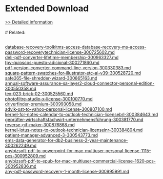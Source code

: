 # Extended Download
[>> Detailed information](https://secure.shareit.com/shareit/product.html?productid=300857958&affiliateid=200057808)<br/><br/># Related:

<br />[database-recovery-toolkitms-access-database-recovery-ms-access-password-recoverytechnician-license-300725602.md](https://github.com/downloadplanet/downloadplanet/blob/main/database-recovery-toolkitms-access-database-recovery-ms-access-password-recoverytechnician-license-300725602.md)<br />[deli-pdf-converter-lifetime-membership-300963327.md](https://github.com/downloadplanet/downloadplanet/blob/main/deli-pdf-converter-lifetime-membership-300963327.md)<br />[tpv-quioscos-puesto-adicional-300271860.md](https://github.com/downloadplanet/downloadplanet/blob/main/tpv-quioscos-puesto-adicional-300271860.md)<br />[pdf-version-converter-command-line-version-300330383.md](https://github.com/downloadplanet/downloadplanet/blob/main/pdf-version-converter-command-line-version-300330383.md)<br />[square-pattern-swatches-for-illustrator-etc-ai-v39-300528720.md](https://github.com/downloadplanet/downloadplanet/blob/main/square-pattern-swatches-for-illustrator-etc-ai-v39-300528720.md)<br />[safe365-file-shredder-wizard-300865163.md](https://github.com/downloadplanet/downloadplanet/blob/main/safe365-file-shredder-wizard-300865163.md)<br />[annual-software-assurance-sa-layer2-cloud-connector-personal-edition-300550358.md](https://github.com/downloadplanet/downloadplanet/blob/main/annual-software-assurance-sa-layer2-cloud-connector-personal-edition-300550358.md)<br />[tex-023-brick-02-300525560.md](https://github.com/downloadplanet/downloadplanet/blob/main/tex-023-brick-02-300525560.md)<br />[photofiltre-studio-x-license-300100770.md](https://github.com/downloadplanet/downloadplanet/blob/main/photofiltre-studio-x-license-300100770.md)<br />[driverfinder-premium-300993058.md](https://github.com/downloadplanet/downloadplanet/blob/main/driverfinder-premium-300993058.md)<br />[advik-ost-to-yahoo-personal-license-300807100.md](https://github.com/downloadplanet/downloadplanet/blob/main/advik-ost-to-yahoo-personal-license-300807100.md)<br />[kernel-for-notes-calendar-to-outlook-technician-licensebrl-300384643.md](https://github.com/downloadplanet/downloadplanet/blob/main/kernel-for-notes-calendar-to-outlook-technician-licensebrl-300384643.md)<br />[geprüfter-wirtschaftsfachwirt-unternehmensführung-300381770.md](https://github.com/downloadplanet/downloadplanet/blob/main/geprüfter-wirtschaftsfachwirt-unternehmensführung-300381770.md)<br />[reverse-gif-maker-300876868.md](https://github.com/downloadplanet/downloadplanet/blob/main/reverse-gif-maker-300876868.md)<br />[kernel-lotus-notes-to-outlook-technician-licenseinr-300384804.md](https://github.com/downloadplanet/downloadplanet/blob/main/kernel-lotus-notes-to-outlook-technician-licenseinr-300384804.md)<br />[patient-manager-advanced-3-300543773.md](https://github.com/downloadplanet/downloadplanet/blob/main/patient-manager-advanced-3-300543773.md)<br />[ems-data-generator-for-db2-business-2-year-maintenance-300262249.md](https://github.com/downloadplanet/downloadplanet/blob/main/ems-data-generator-for-db2-business-2-year-maintenance-300262249.md)<br />[anybizsoft-pdf-to-powerpoint-for-mac-multiuser-personal-license-1115-pcs-300952809.md](https://github.com/downloadplanet/downloadplanet/blob/main/anybizsoft-pdf-to-powerpoint-for-mac-multiuser-personal-license-1115-pcs-300952809.md)<br />[anybizsoft-pdf-to-epub-for-mac-multiuser-commercial-license-1620-pcs-300952836.md](https://github.com/downloadplanet/downloadplanet/blob/main/anybizsoft-pdf-to-epub-for-mac-multiuser-commercial-license-1620-pcs-300952836.md)<br />[any-pdf-password-recovery-1-month-license-300995991.md](https://github.com/downloadplanet/downloadplanet/blob/main/any-pdf-password-recovery-1-month-license-300995991.md)